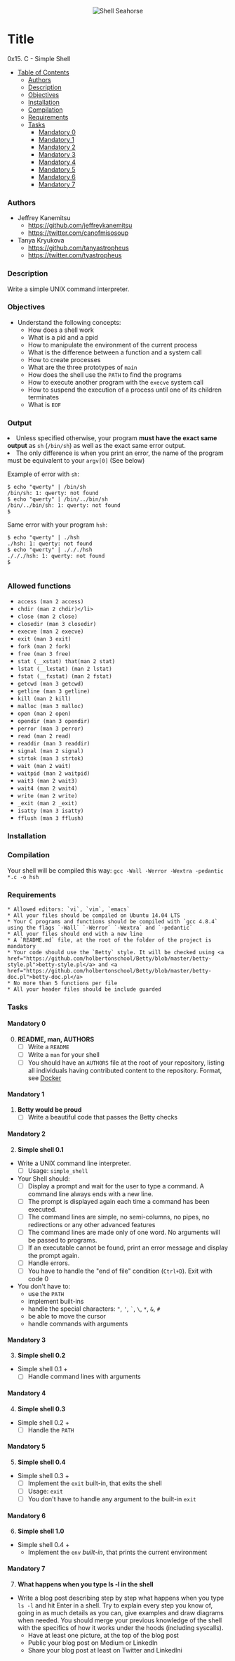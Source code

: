 <p align="center">
<img src="https://s-media-cache-ak0.pinimg.com/736x/80/73/8e/80738e33b4644eef4a72af90d511adfa--seashell-art-seashell-crafts.jpg" alt="Shell Seahorse"/>
</p>

# Title #
0x15. C - Simple Shell

* [Table of Contents](#table-of-contents) 
	* [Authors](#Author)	
	* [Description](#description)
	* [Objectives](#objectives)
	* [Installation](#installation)
	* [Compilation](#compilation)
	* [Requirements](#requirements)
	* [Tasks](#tasks)
	  * [Mandatory 0](#mandatory-0)
	  * [Mandatory 1](#mandatory-1)
	  * [Mandatory 2](#mandatory-2)
	  * [Mandatory 3](#mandatory-3)
	  * [Mandatory 4](#mandatory-4)
	  * [Mandatory 5](#mandatory-5)
	  * [Mandatory 6](#mandatory-6)
	  * [Mandatory 7](#mandatory-7)

### Authors ###
* Jeffrey Kanemitsu
	* https://github.com/jeffreykanemitsu
	* https://twitter.com/canofmisosoup
* Tanya Kryukova
	* https://github.com/tanyastropheus
	* https://twitter.com/tyastropheus

### Description ###
Write a simple UNIX command interpreter.

### Objectives ###
* Understand the following concepts:
	* How does a shell work
	* What is a pid and a ppid
	* How to manipulate the environment of the current process
	* What is the difference between a function and a system call
	* How to create processes
	* What are the three prototypes of <code>main</code>
	* How does the shell use the <code>PATH</code> to find the programs
	* How to execute another program with the <code>execve</code> system call
	* How to suspend the execution of a process until one of its children terminates
	* What is <code>EOF</code>
### Output ###
<li>Unless specified otherwise, your program <strong>must have the exact same output</strong> as <code>sh</code> (<code>/bin/sh</code>) as well as the exact same error output.</li>
<li>The only difference is when you print an error, the name of the program must be equivalent to your <code>argv[0]</code> (See below)</li>
</ul>

<p>Example of error with <code>sh</code>:</p>

<pre><code>$ echo &quot;qwerty&quot; | /bin/sh
/bin/sh: 1: qwerty: not found
$ echo &quot;qwerty&quot; | /bin/../bin/sh
/bin/../bin/sh: 1: qwerty: not found
$
</code></pre>

<p>Same error with your program <code>hsh</code>:</p>

<pre><code>$ echo &quot;qwerty&quot; | ./hsh
./hsh: 1: qwerty: not found
$ echo &quot;qwerty&quot; | ./././hsh
./././hsh: 1: qwerty: not found
$

</code></pre>

### Allowed functions ###
* `access (man 2 access)`
* `chdir (man 2 chdir)</li>`
* `close (man 2 close)`
* `closedir (man 3 closedir)`
* `execve (man 2 execve)`
* `exit (man 3 exit)`
* `fork (man 2 fork)`
* `free (man 3 free)`
* `stat (__xstat) that(man 2 stat)`
* `lstat (__lxstat) (man 2 lstat)`
* `fstat (__fxstat) (man 2 fstat)`
* `getcwd (man 3 getcwd)`
* `getline (man 3 getline)`
* `kill (man 2 kill)`
* `malloc (man 3 malloc)`
* `open (man 2 open)`
* `opendir (man 3 opendir)`
* `perror (man 3 perror)`
* `read (man 2 read)`
* `readdir (man 3 readdir)`
* `signal (man 2 signal)`
* `strtok (man 3 strtok)`
* `wait (man 2 wait)`
* `waitpid (man 2 waitpid)`
* `wait3 (man 2 wait3)`
* `wait4 (man 2 wait4)`
* `write (man 2 write)`
* `_exit (man 2 _exit)`
* `isatty (man 3 isatty)`
* `fflush (man 3 fflush)`


### Installation ###

### Compilation ###
Your shell will be compiled this way:
`gcc -Wall -Werror -Wextra -pedantic *.c -o hsh`

### Requirements ###
	* Allowed editors: `vi`, `vim`, `emacs`
	* All your files should be compiled on Ubuntu 14.04 LTS
	* Your C programs and functions should be compiled with `gcc 4.8.4` using the flags `-Wall` `-Werror` `-Wextra` and `-pedantic`
	* All your files should end with a new line
	* A `README.md` file, at the root of the folder of the project is mandatory
	* Your code should use the `Betty` style. It will be checked using <a href="https://github.com/holbertonschool/Betty/blob/master/betty-style.pl">betty-style.pl</a> and <a href="https://github.com/holbertonschool/Betty/blob/master/betty-doc.pl">betty-doc.pl</a>
	* No more than 5 functions per file
	* All your header files should be include guarded
### Tasks ###
#### Mandatory 0 ####
0. **README, man, AUTHORS**
	* [ ] Write a `README`
	* [ ] Write a `man` for your shell
	* [ ] You should have an `AUTHORS` file at the root of your repository, listing all individuals having contributed content to the repository. Format, see <a href="https://github.com/docker/docker/blob/master/AUTHORS">Docker</a>
#### Mandatory 1 ####
1. **Betty would be proud**
	* [ ] Write a beautiful code that passes the Betty checks
#### Mandatory 2 ####
2. **Simple shell 0.1**
* Write a UNIX command line interpreter.
	* [ ] Usage: `simple_shell`
* Your Shell should:
	* [ ] Display a prompt and wait for the user to type a command. A command line always ends with a new line.
	* [ ] The prompt is displayed again each time a command has been executed.
	* [ ] The command lines are simple, no semi-columns, no pipes, no redirections or any other advanced features
	* [ ] The command lines are made only of one word. No arguments will be passed to programs.
	* [ ] If an executable cannot be found, print an error message and display the prompt again.
	* [ ] Handle errors.
	* [ ] You have to handle the "end of file" condition (`Ctrl+D`). Exit with code 0
* You don't have to:
	* use the `PATH`
	* implement built-ins
	* handle the special characters: `"`, `'`, `` ` ``, `` \ ``, `*`, `&`, `#`
	* be able to move the cursor
	* handle commands with arguments
#### Mandatory 3 ####
3. **Simple shell 0.2**
* Simple shell 0.1 +
	* [ ] Handle command lines with arguments
#### Mandatory 4 ####
4. **Simple shell 0.3**
* Simple shell 0.2 +
	* [ ] Handle the `PATH`
#### Mandatory 5 ####
5. **Simple shell 0.4**
* Simple shell 0.3 +
	* [ ] Implement the `exit` built-in, that exits the shell
	* [ ] Usage: `exit`
	* [ ] You don't have to handle any argument to the built-in `exit`
#### Mandatory 6 ####
6. **Simple shell 1.0**
* Simple shell 0.4 +
	* Implement the `env` *built-in*, that prints the current environment
#### Mandatory 7 ####
7. **What happens when you type ls -l in the shell**
* Write a blog post describing step by step what happens when you type `ls -l` and hit Enter in a shell. Try to explain every step you know of, going in as much details as you can, give examples and draw diagrams when needed. You should merge your previous knowledge of the shell with the specifics of how it works under the hoods (including syscalls).
	* Have at least one picture, at the top of the blog post
	* Public your blog post on Medium or LinkedIn
	* Share your blog post at least on Twitter and LinkedIni
